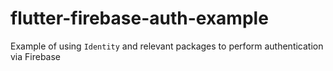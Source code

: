 # flutter-firebase-auth-example
Example of using `Identity` and relevant packages to perform authentication via Firebase
